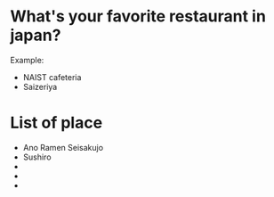 # What's your favorite restaurant in japan?
 Example:
- NAIST cafeteria
- Saizeriya
# List of place
- Ano Ramen Seisakujo
- Sushiro
-
-
-
